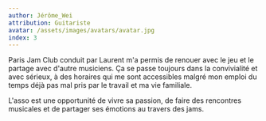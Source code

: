 ```yaml
---
author: Jérôme_Wei
attribution: Guitariste
avatar: /assets/images/avatars/avatar.jpg
index: 3
---
```

Paris Jam Club conduit par Laurent m'a permis de renouer avec le jeu et le partage avec d'autre musiciens. Ça se passe toujours dans la convivialité et avec sérieux, à des horaires qui me sont accessibles malgré mon emploi du temps déjà pas mal pris par le travail et ma vie familiale.

L'asso est une opportunité de vivre sa passion, de faire des rencontres musicales et de partager ses émotions au travers des jams.
